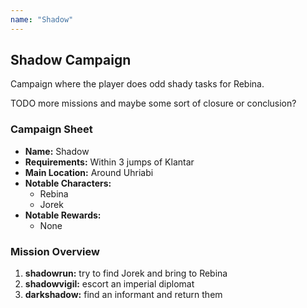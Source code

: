 ```yaml
---
name: "Shadow"
---
```

## Shadow Campaign

Campaign where the player does odd shady tasks for Rebina.

TODO more missions and maybe some sort of closure or conclusion?

### Campaign Sheet

* **Name:** Shadow
* **Requirements:** Within 3 jumps of Klantar
* **Main Location:** Around Uhriabi
* **Notable Characters:**
   * Rebina
   * Jorek
* **Notable Rewards:**
   * None

### Mission Overview

1. **shadowrun:** try to find Jorek and bring to Rebina
1. **shadowvigil:** escort an imperial diplomat
1. **darkshadow:** find an informant and return them
